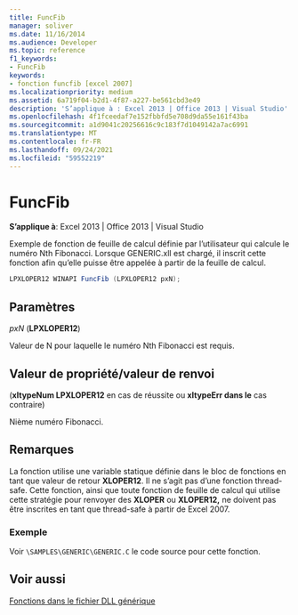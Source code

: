 ```yaml
---
title: FuncFib
manager: soliver
ms.date: 11/16/2014
ms.audience: Developer
ms.topic: reference
f1_keywords:
- FuncFib
keywords:
- fonction funcfib [excel 2007]
ms.localizationpriority: medium
ms.assetid: 6a719f04-b2d1-4f87-a227-be561cbd3e49
description: 'S’applique à : Excel 2013 | Office 2013 | Visual Studio'
ms.openlocfilehash: 4f1fceedaf7e152fbbfd5e708d9da55e161f43ba
ms.sourcegitcommit: a1d9041c20256616c9c183f7d1049142a7ac6991
ms.translationtype: MT
ms.contentlocale: fr-FR
ms.lasthandoff: 09/24/2021
ms.locfileid: "59552219"
---
```

# <a name="funcfib"></a>FuncFib

 **S’applique à**: Excel 2013 | Office 2013 | Visual Studio 
  
Exemple de fonction de feuille de calcul définie par l’utilisateur qui calcule le numéro Nth Fibonacci. Lorsque GENERIC.xll est chargé, il inscrit cette fonction afin qu’elle puisse être appelée à partir de la feuille de calcul.
  
```cs
LPXLOPER12 WINAPI FuncFib (LPXLOPER12 pxN);
```

## <a name="parameters"></a>Paramètres

 _pxN_ (**LPXLOPER12**)
  
Valeur de N pour laquelle le numéro Nth Fibonacci est requis.
  
## <a name="property-valuereturn-value"></a>Valeur de propriété/valeur de renvoi

(**xltypeNum LPXLOPER12** en cas de réussite ou **xltypeErr dans le** cas contraire) 
  
Nième numéro Fibonacci.
  
## <a name="remarks"></a>Remarques

La fonction utilise une variable statique définie dans le bloc de fonctions en tant que valeur de retour **XLOPER12**. Il ne s’agit pas d’une fonction thread-safe. Cette fonction, ainsi que toute fonction de feuille de calcul qui utilise cette stratégie pour renvoyer des **XLOPER** ou **XLOPER12,** ne doivent pas être inscrites en tant que thread-safe à partir de Excel 2007.
  
### <a name="example"></a>Exemple

Voir  `\SAMPLES\GENERIC\GENERIC.C` le code source pour cette fonction. 
  
## <a name="see-also"></a>Voir aussi



[Fonctions dans le fichier DLL générique](functions-in-the-generic-dll.md)

